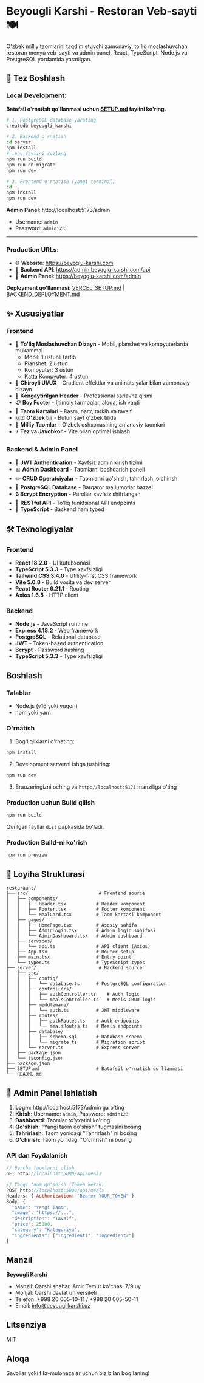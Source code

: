 # Beyougli Karshi - Restoran Veb-sayti 🍽️

O'zbek milliy taomlarini taqdim etuvchi zamonaviy, to'liq moslashuvchan restoran menyu veb-sayti va admin panel. React, TypeScript, Node.js va PostgreSQL yordamida yaratilgan.

## 🚀 Tez Boshlash

### Local Development:

**Batafsil o'rnatish qo'llanmasi uchun [SETUP.md](./SETUP.md) faylini ko'ring.**

```bash
# 1. PostgreSQL database yarating
createdb beyougli_karshi

# 2. Backend o'rnatish
cd server
npm install
# .env faylini sozlang
npm run build
npm run db:migrate
npm run dev

# 3. Frontend o'rnatish (yangi terminal)
cd ..
npm install
npm run dev
```

**Admin Panel**: http://localhost:5173/admin
- Username: `admin`
- Password: `admin123`

---

### Production URLs:

- 🌐 **Website**: https://beyoglu-karshi.com
- 🔧 **Backend API**: https://admin.beyoglu-karshi.com/api
- 🔐 **Admin Panel**: https://beyoglu-karshi.com/admin

**Deployment qo'llanmasi**: [VERCEL_SETUP.md](./VERCEL_SETUP.md) | [BACKEND_DEPLOYMENT.md](./BACKEND_DEPLOYMENT.md)

## ✨ Xususiyatlar

### Frontend
- 📱 **To'liq Moslashuvchan Dizayn** - Mobil, planshet va kompyuterlarda mukammal
  - Mobil: 1 ustunli tartib
  - Planshet: 2 ustun
  - Kompyuter: 3 ustun
  - Katta Kompyuter: 4 ustun
- 🎨 **Chiroyli UI/UX** - Gradient effektlar va animatsiyalar bilan zamonaviy dizayn
- 🎯 **Kengaytirilgan Header** - Professional sarlavha qismi
- 📋 **Boy Footer** - Ijtimoiy tarmoqlar, aloqa, ish vaqti
- 🍕 **Taom Kartalari** - Rasm, narx, tarkib va tavsif
- 🇺🇿 **O'zbek tili** - Butun sayt o'zbek tilida
- 🍖 **Milliy Taomlar** - O'zbek oshxonasining an'anaviy taomlari
- ⚡ **Tez va Javobkor** - Vite bilan optimal ishlash

### Backend & Admin Panel
- 🔐 **JWT Authentication** - Xavfsiz admin kirish tizimi
- 📊 **Admin Dashboard** - Taomlarni boshqarish paneli
- ✏️ **CRUD Operatsiyalar** - Taomlarni qo'shish, tahrirlash, o'chirish
- 💾 **PostgreSQL Database** - Barqaror ma'lumotlar bazasi
- 🔒 **Bcrypt Encryption** - Parollar xavfsiz shifrlangan
- 🚀 **RESTful API** - To'liq funktsional API endpoints
- 📝 **TypeScript** - Backend ham typed

## 🛠️ Texnologiyalar

### Frontend
- **React 18.2.0** - UI kutubxonasi
- **TypeScript 5.3.3** - Type xavfsizligi
- **Tailwind CSS 3.4.0** - Utility-first CSS framework
- **Vite 5.0.8** - Build vosita va dev server
- **React Router 6.21.1** - Routing
- **Axios 1.6.5** - HTTP client

### Backend
- **Node.js** - JavaScript runtime
- **Express 4.18.2** - Web framework
- **PostgreSQL** - Relational database
- **JWT** - Token-based authentication
- **Bcrypt** - Password hashing
- **TypeScript 5.3.3** - Type xavfsizligi

## Boshlash

### Talablar

- Node.js (v16 yoki yuqori)
- npm yoki yarn

### O'rnatish

1. Bog'liqliklarni o'rnating:
```bash
npm install
```

2. Development serverni ishga tushiring:
```bash
npm run dev
```

3. Brauzeringizni oching va `http://localhost:5173` manziliga o'ting

### Production uchun Build qilish

```bash
npm run build
```

Qurilgan fayllar `dist` papkasida bo'ladi.

### Production Build-ni ko'rish

```bash
npm run preview
```

## 📁 Loyiha Strukturasi

```
restaraunt/
├── src/                          # Frontend source
│   ├── components/
│   │   ├── Header.tsx           # Header komponent
│   │   ├── Footer.tsx           # Footer komponent
│   │   └── MealCard.tsx         # Taom kartasi komponent
│   ├── pages/
│   │   ├── HomePage.tsx         # Asosiy sahifa
│   │   ├── AdminLogin.tsx       # Admin login sahifasi
│   │   └── AdminDashboard.tsx   # Admin dashboard
│   ├── services/
│   │   └── api.ts               # API client (Axios)
│   ├── App.tsx                  # Router setup
│   ├── main.tsx                 # Entry point
│   └── types.ts                 # TypeScript types
├── server/                       # Backend source
│   ├── src/
│   │   ├── config/
│   │   │   └── database.ts      # PostgreSQL configuration
│   │   ├── controllers/
│   │   │   ├── authController.ts    # Auth logic
│   │   │   └── mealsController.ts   # Meals CRUD logic
│   │   ├── middleware/
│   │   │   └── auth.ts          # JWT middleware
│   │   ├── routes/
│   │   │   ├── authRoutes.ts    # Auth endpoints
│   │   │   └── mealsRoutes.ts   # Meals endpoints
│   │   ├── database/
│   │   │   ├── schema.sql       # Database schema
│   │   │   └── migrate.ts       # Migration script
│   │   └── server.ts            # Express server
│   ├── package.json
│   └── tsconfig.json
├── package.json
├── SETUP.md                     # Batafsil o'rnatish qo'llanmasi
└── README.md
```

## 🔧 Admin Panel Ishlatish

1. **Login**: http://localhost:5173/admin ga o'ting
2. **Kirish**: Username: `admin`, Password: `admin123`
3. **Dashboard**: Taomlar ro'yxatini ko'ring
4. **Qo'shish**: "Yangi taom qo'shish" tugmasini bosing
5. **Tahrirlash**: Taom yonidagi "Tahrirlash" ni bosing
6. **O'chirish**: Taom yonidagi "O'chirish" ni bosing

### API dan Foydalanish

```javascript
// Barcha taomlarni olish
GET http://localhost:5000/api/meals

// Yangi taom qo'shish (Token kerak)
POST http://localhost:5000/api/meals
Headers: { Authorization: "Bearer YOUR_TOKEN" }
Body: {
  "name": "Yangi Taom",
  "image": "https://...",
  "description": "Tavsif",
  "price": 25000,
  "category": "Kategoriya",
  "ingredients": ["ingredient1", "ingredient2"]
}
```

## Manzil

**Beyougli Karshi**
- Manzil: Qarshi shahar, Amir Temur ko'chasi 7/9 uy
- Mo'ljal: Qarshi davlat universiteti
- Telefon: +998 20 005-10-11 / +998 20 005-50-11
- Email: info@beyouglikarshi.uz

## Litsenziya

MIT

## Aloqa

Savollar yoki fikr-mulohazalar uchun biz bilan bog'laning!

